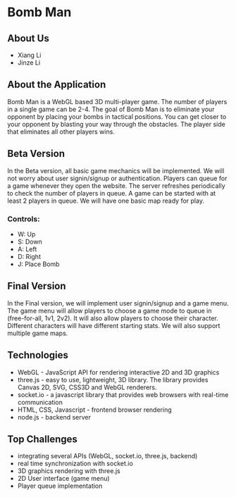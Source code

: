 # Bomb Man

## About Us
* Xiang Li
* Jinze Li

## About the Application
Bomb Man is a WebGL based 3D multi-player game. The number of players in a single game can be 2-4. The goal of Bomb Man is to eliminate your opponent by placing your bombs in tactical positions. You can get closer to your opponent by blasting your way through the obstacles. The player side that eliminates all other players wins.  

## Beta Version 
In the Beta version, all basic game mechanics will be implemented. We will not worry about user signin/signup or authentication. Players can queue for a game whenever they open the website. The server refreshes periodically to check the number of players in queue. A game can be started with at least 2 players in queue. We will have one basic map ready for play. 

### Controls: 
* W: Up
* S: Down
* A: Left
* D: Right
* J: Place Bomb

## Final Version
In the Final version, we will implement user signin/signup and a game menu. The game menu will allow players to choose a game mode to queue in (free-for-all, 1v1, 2v2). It will also allow players to choose their character. Different characters will have different starting stats. We will also support multiple game maps.

## Technologies
* WebGL - JavaScript API for rendering interactive 2D and 3D graphics 
* three.js - easy to use, lightweight, 3D library. The library provides Canvas 2D, SVG, CSS3D and WebGL renderers.
* socket.io - a javascript library that provides web browsers with real-time communication 
* HTML, CSS, Javascript - frontend browser rendering
* node.js - backend server


## Top Challenges
* integrating several APIs (WebGL, socket.io, three.js, backend) 
* real time synchronization with socket.io
* 3D graphics rendering with three.js
* 2D User interface (game menu)
* Player queue implementation
